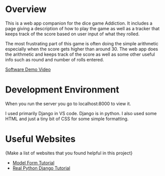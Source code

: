 # Overview



This is a web app companion for the dice game Addiction. It includes a page giving a description of how to play the game as well as a tracker that keeps track of the score based on user input of what they rolled.


The most frustrating part of this game is often doing the simple arithmetic especially when the score gets higher than around 30. The web app does the arithmetic and keeps track of the score as well as some other useful info such as round and number of rolls entered.



[Software Demo Video](https://youtu.be/HvdjmdQBMb8)

# Development Environment

When you run the server you go to localhost:8000 to view it.

I used primarily Django in VS code. Django is in python. I also used some HTML and just a tiny bit of CSS for some simple formatting.



# Useful Websites

{Make a list of websites that you found helpful in this project}
* [Model Form Tutorial](https://www.youtube.com/watch?v=VOddmV4Xl1g)
* [Real Python Django Tutorial](https://realpython.com/get-started-with-django-1/)

